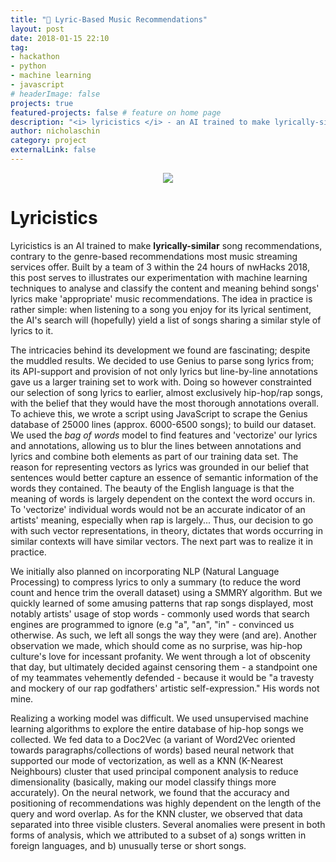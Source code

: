 ```yaml
---
title: "🎵 Lyric-Based Music Recommendations"
layout: post
date: 2018-01-15 22:10
tag: 
- hackathon
- python
- machine learning
- javascript
# headerImage: false
projects: true
featured-projects: false # feature on home page
description: "<i> lyricistics </i> - an AI trained to make lyrically-similar song recommendations"
author: nicholaschin
category: project
externalLink: false
---
```


<p align="center">
    <a href="https://github.com/nicholaschinjie/song-lyric-similaritizer"> 
        <img src="https://img.shields.io/badge/github-lyricistics-green.svg?style=for-the-badge&logo=github">
    </a>
</p>

# Lyricistics 
Lyricistics is an AI trained to make **lyrically-similar** song recommendations, contrary to the genre-based recommendations most music streaming services offer. Built by a team of 3 within the 24 hours of nwHacks 2018, this post serves to illustrates our experimentation with machine learning techniques to analyse and classify the content and meaning behind songs' lyrics make 'appropriate' music recommendations. The idea in practice is rather simple: when listening to a song you enjoy for its lyrical sentiment, the AI's search will (hopefully) yield a list of songs sharing a similar style of lyrics to it.


The intricacies behind its development we found are fascinating; despite the muddled results. We decided to use Genius to parse song lyrics from; its API-support and provision of not only lyrics but line-by-line annotations gave us a larger training set to work with. Doing so however constrainted our selection of song lyrics to earlier, almost exclusively hip-hop/rap songs, with the belief that they would have the most thorough annotations overall. To achieve this, we wrote a script using JavaScript to scrape the Genius database of 25000 lines (approx. 6000-6500 songs); to build our dataset. We used the *bag of words* model to find features and 'vectorize' our lyrics and annotations, allowing us to blur the lines between annotations and lyrics and combine both elements as part of our training data set. The reason for representing vectors as lyrics was grounded in our belief that sentences would better capture an essence of semantic information of the words they contained. The beauty of the English language is that the meaning of words is largely dependent on the context the word occurs in. To 'vectorize' individual words would not be an accurate indicator of an artists' meaning, especially when rap is largely... Thus, our decision to go with such vector representations, in theory, dictates that words occurring in similar contexts will have similar vectors. The next part was to realize it in practice. 

We initially also planned on incorporating NLP (Natural Language Processing) to compress lyrics to only a summary (to reduce the word count and hence trim the overall dataset) using a SMMRY algorithm. But we quickly learned of some amusing patterns that rap songs displayed, most notably artists' usage of stop words - commonly used words that search engines are programmed to ignore (e.g "a", "an", "in" - convinced us otherwise. As such, we left all songs the way they were (and are). Another observation we made, which should come as no surprise, was hip-hop culture's love for incessant profanity. We went through a lot of obscenity that day, but ultimately decided against censoring them - a standpoint one of my teammates vehemently defended - because it would be "a travesty and mockery of our rap godfathers' artistic self-expression." His words not mine. 

Realizing a working model was difficult. We used unsupervised machine learning algorithms to explore the entire database of hip-hop songs we collected. We fed data to a Doc2Vec (a variant of Word2Vec oriented towards paragraphs/collections of words) based neural network that supported our mode of vectorization, as well as a KNN (K-Nearest Neighbours) cluster that used principal component analysis to reduce dimensionality (basically, making our model classify things more accurately). On the neural network, we found that the accuracy and positioning of recommendations was highly dependent on the length of the query and word overlap. As for the KNN cluster, we observed that data separated into three visible clusters. Several anomalies were present in both forms of analysis, which we attributed to a subset of a) songs written in foreign languages, and b) unusually terse or short songs.